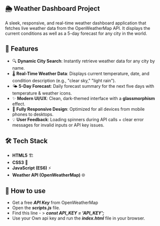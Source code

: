 ## 🌦️ Weather Dashboard Project
A sleek, responsive, and real-time weather dashboard application that fetches live weather data from the OpenWeatherMap API. It displays the current conditions as well as a 5-day forecast for any city in the world.

## 🚀 Features
- 🔍 **Dynamic City Search**: Instantly retrieve weather data for any city by name.  
- 🌡️ **Real-Time Weather Data**: Displays current temperature, date, and condition description (e.g., "clear sky," "light rain").  
- 🌤️ **5-Day Forecast**: Daily forecast summary for the next five days with temperature & weather icons.  
- ✨ **Modern UI/UX**: Clean, dark-themed interface with a **glassmorphism** effect.  
- 📱 **Fully Responsive Design**: Optimized for all devices from mobile phones to desktops.  
- 💡 **User Feedback**: Loading spinners during API calls + clear error messages for invalid inputs or API key issues.  

## 🛠️ Tech Stack
- **HTML5** 🏗️  
- **CSS3** 🎨  
- **JavaScript (ES6)** ⚡  
- **Weather API (OpenWeatherMap)** 🌐  

## 📌 How to use
- Get a free **_API Key_** from OpenWeatherMap
- Open the **_scripts.js_** file.
- Find this line - > **_const API_KEY = 'API_KEY';_**
- Use your Own api key and run the **_index.html_** file in your browser.
